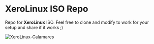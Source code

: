 # XeroLinux ISO Repo

Repo for **XeroLinux** ISO. Feel free to clone and modify to work for your setup and share if it works ;)

![XeroLinux-Calamares](https://i.imgur.com/ZQbUJ7d.png)
